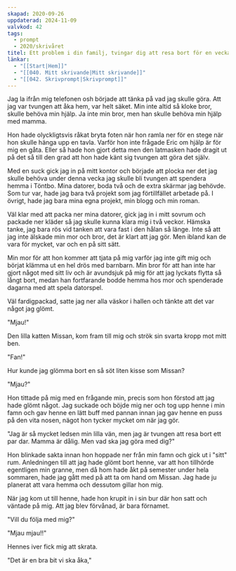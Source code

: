 ```yaml
---
skapad: 2020-09-26
uppdaterad: 2024-11-09
valvkod: 42
tags:
  - prompt
  - 2020/skrivåret
titel: Ett problem i din familj, tvingar dig att resa bort för en vecka
länkar:
  - "[[Start|Hem]]"
  - "[[040. Mitt skrivande|Mitt skrivande]]"
  - "[[042. Skrivprompt|Skrivprompt]]"
---
```

Jag la ifrån mig telefonen osh började att tänka på vad jag skulle göra. Att jag var tvungen att åka hem, var helt säket. Min inte altid så kloke bror, skulle behöva min hjälp. Ja inte min bror, men han skulle behöva min hjälp med mamma.

Hon hade olyckligtsvis råkat bryta foten när hon ramla ner för en stege när hon skulle hänga upp en tavla. Varför hon inte frågade Eric om hjälp är för mig en gåta. Eller så hade hon gjort detta men den latmasken hade dragit ut på det så till den grad att hon hade känt sig tvungen att göra det själv.

Med en suck gick jag in på mitt kontor och började att plocka ner det jag skulle behöva under denna vecka jag skulle bli tvungen att spendera hemma i Töntbo. Mina datorer, boda två och de extra skärmar jag behövde. Som tur var, hade jag bara två projekt som jag förtillfället arbetade på. I övrigt, hade jag bara mina egna projekt, min blogg och min roman.

Väl klar med att packa ner mina datorer, gick jag in i mitt sovrum och packade ner kläder så jag skulle kunna klara mig i två veckor. Hämska tanke, jag bara rös vid tanken att vara fast i den hålan så länge. Inte så att jag inte älskade min mor och bror, det är klart att jag gör. Men ibland kan de vara för mycket, var och en på sitt sätt.

Min mor för att hon kommer att tjata på mig varför jag inte gift mig och börjat klämma ut en hel drös med barnbarn. Min bror för att han inte har gjort något med sitt liv och är avundsjuk på mig för att jag lyckats flytta så långt bort, medan han fortfarande bodde hemma hos mor och spenderade dagarna med att spela datorspel.

Väl fardigpackad, satte jag ner alla väskor i hallen och tänkte att det var något jag glömt.

"Mjau!"

Den lilla katten Missan, kom fram till mig och strök sin svarta kropp mot mitt ben.

"Fan!"

Hur kunde jag glömma bort en så söt liten kisse som Missan?

"Mjau?"

Hon tittade på mig med en frågande min, precis som hon förstod att jag hade glömt något. Jag suckade och böjde mig ner och tog upp henne i min famn och gav henne en lätt buff med pannan innan jag gav henne en puss på den vita nosen, nägot hon tycker mycket om när jag gör.

"Jag är så mycket ledsen min lilla vän, men jag är tvungen att resa bort ett par dar. Mamma är dålig. Men vad ska jag göra med dig?"

Hon blinkade sakta innan hon hoppade ner från min famn och gick ut i "sitt" rum. Anledningen till att jag hade glömt bort henne, var att hon tillhörde egentligen min granne, men då hom hade åkt på semester under hela sommaren, hade jag gått med på att ta om hand om Missan. Jag hade ju planerat att vara hemma och dessutom gillar hon mig.

När jag kom ut till henne, hade hon krupit in i sin bur där hon satt och väntade på mig. Att jag blev förvånad, är bara förnamet.

"Vill du följa med mig?"

"Mjau mjau!!"

Hennes iver fick mig att skrata.

"Det är en bra bit vi ska åka,"